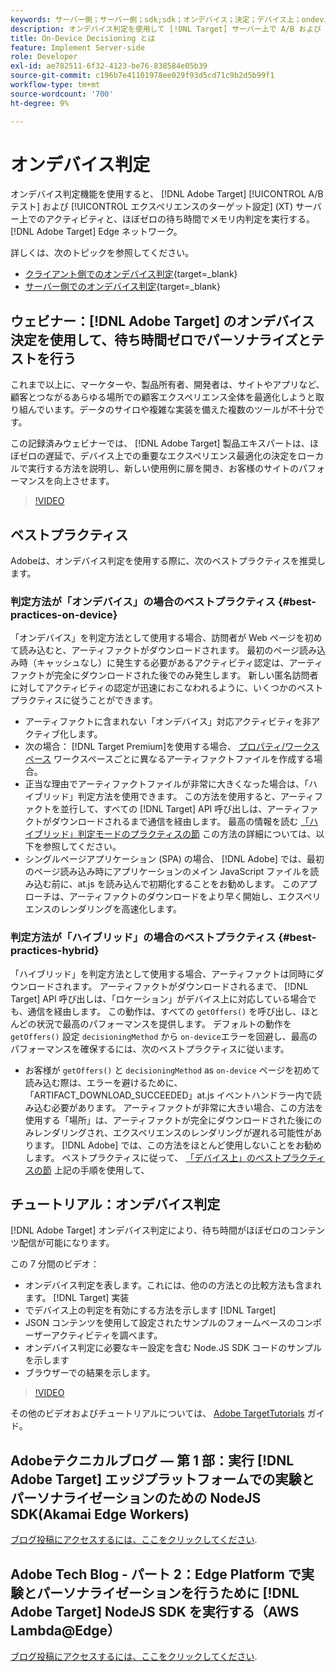 ```yaml
---
keywords: サーバー側；サーバー側；sdk;sdk；オンデバイス；決定；デバイス上；ondevice；遅延なし；待ち時間；near-zero;node.js
description: オンデバイス判定を使用して [!DNL Target] サーバー上で A/B および MVT アクティビティを使用して、ほぼゼロの遅延でメモリ内判定を実行する。
title: On-Device Decisioning とは
feature: Implement Server-side
role: Developer
exl-id: ae782511-6f32-4123-be76-838584e05b39
source-git-commit: c196b7e41101978ee029f93d5cd71c9b2d5b99f1
workflow-type: tm+mt
source-wordcount: '700'
ht-degree: 9%

---
```


# オンデバイス判定

オンデバイス判定機能を使用すると、 [!DNL Adobe Target] [!UICONTROL A/B テスト] および [!UICONTROL エクスペリエンスのターゲット設定] (XT) サーバー上でのアクティビティと、ほぼゼロの待ち時間でメモリ内判定を実行する。 [!DNL Adobe Target] Edge ネットワーク。

詳しくは、次のトピックを参照してください。

* [クライアント側でのオンデバイス判定](https://developer.adobe.com/target/implement/client-side/){target=_blank}
* [サーバー側でのオンデバイス判定](https://developer.adobe.com/target/implement/server-side/sdk-guides/on-device-decisioning/){target=_blank}

## ウェビナー：[!DNL Adobe Target] のオンデバイス決定を使用して、待ち時間ゼロでパーソナライズとテストを行う

これまで以上に、マーケターや、製品所有者、開発者は、サイトやアプリなど、顧客とつながるあらゆる場所での顧客エクスペリエンス全体を最適化しようと取り組んでいます。データのサイロや複雑な実装を備えた複数のツールが不十分です。

この記録済みウェビナーでは、 [!DNL Adobe Target] 製品エキスパートは、ほぼゼロの遅延で、デバイス上での重要なエクスペリエンス最適化の決定をローカルで実行する方法を説明し、新しい使用例に扉を開き、お客様のサイトのパフォーマンスを向上させます。

>[!VIDEO](https://video.tv.adobe.com/v/328148)

## ベストプラクティス

Adobeは、オンデバイス判定を使用する際に、次のベストプラクティスを推奨します。

### 判定方法が「オンデバイス」の場合のベストプラクティス {#best-practices-on-device}

「オンデバイス」を判定方法として使用する場合、訪問者が Web ページを初めて読み込むと、アーティファクトがダウンロードされます。 最初のページ読み込み時（キャッシュなし）に発生する必要があるアクティビティ認定は、アーティファクトが完全にダウンロードされた後でのみ発生します。 新しい匿名訪問者に対してアクティビティの認定が迅速におこなわれるように、いくつかのベストプラクティスに従うことができます。

* アーティファクトに含まれない「オンデバイス」対応アクティビティを非アクティブ化します。
* 次の場合： [!DNL Target Premium]を使用する場合、 [プロパティ/ワークスペース](/help/main/administrating-target/c-user-management/property-channel/property-channel.md) ワークスペースごとに異なるアーティファクトファイルを作成する場合。
* 正当な理由でアーティファクトファイルが非常に大きくなった場合は、「ハイブリッド」判定方法を使用できます。 この方法を使用すると、アーティファクトを並行して、すべての [!DNL Target] API 呼び出しは、アーティファクトがダウンロードされるまで通信を経由します。 最高の情報を読む [「ハイブリッド」判定モードのプラクティスの節](#best-practices-hybrid) この方法の詳細については、以下を参照してください。
* シングルページアプリケーション (SPA) の場合、 [!DNL Adobe] では、最初のページ読み込み時にアプリケーションのメイン JavaScript ファイルを読み込む前に、at.js を読み込んで初期化することをお勧めします。 このアプローチは、アーティファクトのダウンロードをより早く開始し、エクスペリエンスのレンダリングを高速化します。

### 判定方法が「ハイブリッド」の場合のベストプラクティス {#best-practices-hybrid}

「ハイブリッド」を判定方法として使用する場合、アーティファクトは同時にダウンロードされます。 アーティファクトがダウンロードされるまで、 [!DNL Target] API 呼び出しは、「ロケーション」がデバイス上に対応している場合でも、通信を経由します。 この動作は、すべての `getOffers()` を呼び出し、ほとんどの状況で最高のパフォーマンスを提供します。 デフォルトの動作を `getOffers()` 設定 `decisioningMethod` から `on-device`エラーを回避し、最高のパフォーマンスを確保するには、次のベストプラクティスに従います。

* お客様が `getOffers()` と `decisioningMethod` as `on-device` ページを初めて読み込む際は、エラーを避けるために、「ARTIFACT_DOWNLOAD_SUCCEEDED」at.js イベントハンドラー内で読み込む必要があります。 アーティファクトが非常に大きい場合、この方法を使用する「場所」は、アーティファクトが完全にダウンロードされた後にのみレンダリングされ、エクスペリエンスのレンダリングが遅れる可能性があります。 [!DNL Adobe] では、この方法をほとんど使用しないことをお勧めします。 ベストプラクティスに従って、 [「デバイス上」のベストプラクティスの節](#best-practices-on-device) 上記の手順を使用して、

## チュートリアル：オンデバイス判定

[!DNL Adobe Target] オンデバイス判定により、待ち時間がほぼゼロのコンテンツ配信が可能になります。

この 7 分間のビデオ：

* オンデバイス判定を表します。これには、他のの方法との比較方法も含まれます。 [!DNL Target] 実装
* でデバイス上の判定を有効にする方法を示します [!DNL Target]
* JSON コンテンツを使用して設定されたサンプルのフォームベースのコンポーザーアクティビティを調べます。
* オンデバイス判定に必要なキー設定を含む Node.JS SDK コードのサンプルを示します
* ブラウザーでの結果を示します。

>[!VIDEO](https://video.tv.adobe.com/v/329032)

その他のビデオおよびチュートリアルについては、 [Adobe TargetTutorials](https://experienceleague.adobe.com/docs/target-learn/tutorials/overview.html?lang=ja) ガイド。

## Adobeテクニカルブログ — 第 1 部：実行 [!DNL Adobe Target] エッジプラットフォームでの実験とパーソナライゼーションのための NodeJS SDK(Akamai Edge Workers)

[ブログ投稿にアクセスするには、ここをクリックしてください](https://medium.com/adobetech/part-1-run-adobe-target-nodejs-sdk-for-experimentation-and-personalization-on-edge-platforms-4d8660964ed9).

## Adobe Tech Blog - パート 2：Edge Platform で実験とパーソナライゼーションを行うために [!DNL Adobe Target] NodeJS SDK を実行する（AWS Lambda@Edge）

[ブログ投稿にアクセスするには、ここをクリックしてください](https://medium.com/adobetech/part-2-run-adobe-target-nodejs-sdk-for-experimentation-and-personalization-on-edge-platforms-aws-4d6bdac24563).